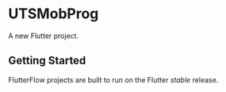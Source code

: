 # UTSMobProg

A new Flutter project.

## Getting Started

FlutterFlow projects are built to run on the Flutter _stable_ release.
